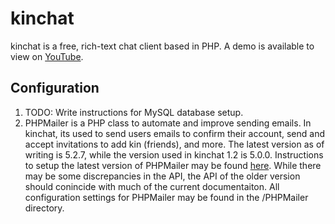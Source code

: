 kinchat
=======
kinchat is a free, rich-text chat client based in PHP. A demo is available to view on [YouTube](https://www.youtube.com/watch?v=rdCnedrxslk).

## Configuration
1. TODO: Write instructions for MySQL database setup.
2. PHPMailer is a PHP class to automate and improve sending emails. In kinchat, its used to send users emails to confirm their account, send and accept invitations to add kin (friends), and more. The latest version as of writing is 5.2.7, while the version used in kinchat 1.2 is 5.0.0. Instructions to setup the latest version of PHPMailer may be found [here](https://github.com/PHPMailer/PHPMailer/blob/master/README.md). While there may be some discrepancies in the API, the API of the older version should conincide with much of the current documentaiton. All configuration settings for PHPMailer may be found in the /PHPMailer directory.
